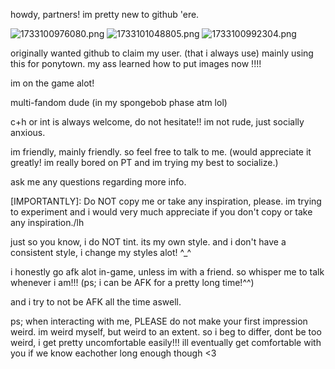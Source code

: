 howdy, partners! im pretty new to github 'ere.


![1733100976080.png](https://github.com/user-attachments/assets/d77425df-0255-4a87-85b7-41de4b240575)
![1733101048805.png](https://github.com/user-attachments/assets/7c566ec6-b394-4d3b-8b44-eca02d38c0ee)
![1733100992304.png](https://github.com/user-attachments/assets/67114ca7-da2a-49cb-8fc8-a69aca081b88)





originally wanted github to claim my user. (that i always use) mainly using this for ponytown. my ass learned how to put images now !!!!

im on the game alot!

multi-fandom dude (in my spongebob phase atm lol)

c+h or int is always welcome, do not hesitate!! im not rude, just socially anxious.

im friendly, mainly friendly.
so feel free to talk to me. (would appreciate it greatly! im really bored on PT and im trying my best to socialize.)

ask me any questions regarding more info.

[IMPORTANTLY]: Do NOT copy me or take any inspiration, please. im trying to experiment and i would very much appreciate if you don't copy or take any inspiration./lh

just so you know, i do NOT tint. its my own style. and i don't have a consistent style, i change my styles alot! ^_^

i honestly go afk alot in-game, unless im with a friend. so whisper me to talk whenever i am!!! (ps; i can be AFK for a pretty long time!^^)

and i try to not be AFK all the time aswell.

ps; when interacting with me, PLEASE do not make your first impression weird. im weird myself, but weird to an extent. so i beg to differ, dont be too weird, i get pretty uncomfortable easily!!! ill eventually get comfortable with you if we know eachother long enough though <3
